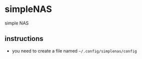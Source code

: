 # simpleNAS
simple NAS 

## instructions
* you need to create a file named `~/.config/simplenas/config`